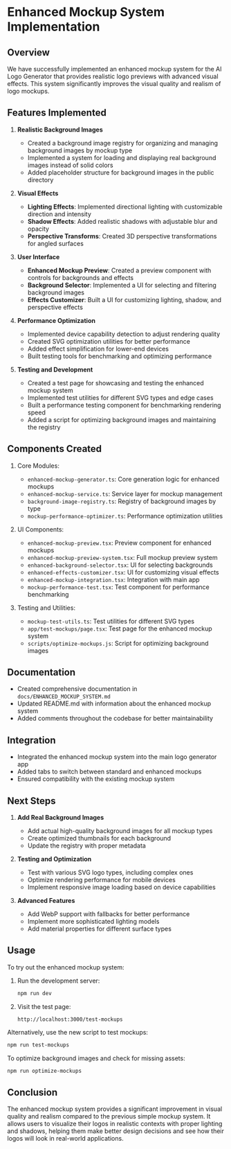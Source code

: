 # Enhanced Mockup System Implementation

## Overview

We have successfully implemented an enhanced mockup system for the AI Logo Generator that provides realistic logo previews with advanced visual effects. This system significantly improves the visual quality and realism of logo mockups.

## Features Implemented

1. **Realistic Background Images**

   - Created a background image registry for organizing and managing background images by mockup type
   - Implemented a system for loading and displaying real background images instead of solid colors
   - Added placeholder structure for background images in the public directory

2. **Visual Effects**

   - **Lighting Effects**: Implemented directional lighting with customizable direction and intensity
   - **Shadow Effects**: Added realistic shadows with adjustable blur and opacity
   - **Perspective Transforms**: Created 3D perspective transformations for angled surfaces

3. **User Interface**

   - **Enhanced Mockup Preview**: Created a preview component with controls for backgrounds and effects
   - **Background Selector**: Implemented a UI for selecting and filtering background images
   - **Effects Customizer**: Built a UI for customizing lighting, shadow, and perspective effects

4. **Performance Optimization**

   - Implemented device capability detection to adjust rendering quality
   - Created SVG optimization utilities for better performance
   - Added effect simplification for lower-end devices
   - Built testing tools for benchmarking and optimizing performance

5. **Testing and Development**
   - Created a test page for showcasing and testing the enhanced mockup system
   - Implemented test utilities for different SVG types and edge cases
   - Built a performance testing component for benchmarking rendering speed
   - Added a script for optimizing background images and maintaining the registry

## Components Created

1. Core Modules:

   - `enhanced-mockup-generator.ts`: Core generation logic for enhanced mockups
   - `enhanced-mockup-service.ts`: Service layer for mockup management
   - `background-image-registry.ts`: Registry of background images by type
   - `mockup-performance-optimizer.ts`: Performance optimization utilities

2. UI Components:

   - `enhanced-mockup-preview.tsx`: Preview component for enhanced mockups
   - `enhanced-mockup-preview-system.tsx`: Full mockup preview system
   - `enhanced-background-selector.tsx`: UI for selecting backgrounds
   - `enhanced-effects-customizer.tsx`: UI for customizing visual effects
   - `enhanced-mockup-integration.tsx`: Integration with main app
   - `mockup-performance-test.tsx`: Test component for performance benchmarking

3. Testing and Utilities:
   - `mockup-test-utils.ts`: Test utilities for different SVG types
   - `app/test-mockups/page.tsx`: Test page for the enhanced mockup system
   - `scripts/optimize-mockups.js`: Script for optimizing background images

## Documentation

- Created comprehensive documentation in `docs/ENHANCED_MOCKUP_SYSTEM.md`
- Updated README.md with information about the enhanced mockup system
- Added comments throughout the codebase for better maintainability

## Integration

- Integrated the enhanced mockup system into the main logo generator app
- Added tabs to switch between standard and enhanced mockups
- Ensured compatibility with the existing mockup system

## Next Steps

1. **Add Real Background Images**

   - Add actual high-quality background images for all mockup types
   - Create optimized thumbnails for each background
   - Update the registry with proper metadata

2. **Testing and Optimization**

   - Test with various SVG logo types, including complex ones
   - Optimize rendering performance for mobile devices
   - Implement responsive image loading based on device capabilities

3. **Advanced Features**
   - Add WebP support with fallbacks for better performance
   - Implement more sophisticated lighting models
   - Add material properties for different surface types

## Usage

To try out the enhanced mockup system:

1. Run the development server:

   ```bash
   npm run dev
   ```

2. Visit the test page:
   ```
   http://localhost:3000/test-mockups
   ```

Alternatively, use the new script to test mockups:

```bash
npm run test-mockups
```

To optimize background images and check for missing assets:

```bash
npm run optimize-mockups
```

## Conclusion

The enhanced mockup system provides a significant improvement in visual quality and realism compared to the previous simple mockup system. It allows users to visualize their logos in realistic contexts with proper lighting and shadows, helping them make better design decisions and see how their logos will look in real-world applications.
